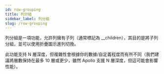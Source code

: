 ```yaml
---
id: row-grouping
title: 列分組
sidebar_label: 列分組
slug: /row-grouping
---
```


列分組是一項功能，允許列擁有子列（通常標記為 \_\_children），其目的是將子列分組，並可以使用折疊圖示進列切換。

此功能支持 N 層深度，但複雜性會根據你的數據/自定義程度而有所不同（我們建議將層數保持在最多 10 層或更少，雖然 Apollo 支援 N 層深度，但這可能會影響性能）。